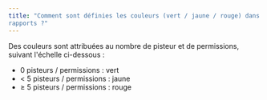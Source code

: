 ```yaml
---
title: "Comment sont définies les couleurs (vert / jaune / rouge) dans vos
rapports ?"
---
```


Des couleurs sont attribuées au nombre de pisteur et de permissions, suivant l'échelle ci-dessous :

- 0 pisteurs / permissions : vert
- &lt; 5 pisteurs / permissions : jaune
- &ge; 5 pisteurs / permissions : rouge

